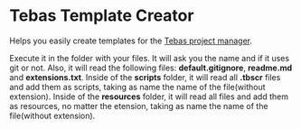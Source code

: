 # Tebas Template Creator

Helps you easily create templates for the [Tebas project manager](https://github.com/Dumbelfo08/Tebas).

Execute it in the folder with your files.
It will ask you the name and if it uses git or not. Also, it will read the following files: **default.gitignore**, **readme.md** and **extensions.txt**.
Inside of the **scripts** folder, it will read all **.tbscr** files and add them as scripts, taking as name the name of the file(without extension).
Inside of the **resources** folder, it will read all files and add them as resources, no matter the etension, taking as name the name of the file(without extension).